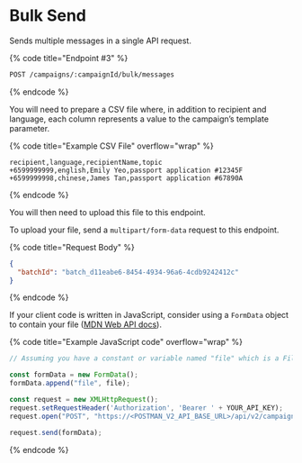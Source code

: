 # Bulk Send

Sends multiple messages in a single API request.

{% code title="Endpoint #3" %}
```sh
POST /campaigns/:campaignId/bulk/messages
```
{% endcode %}

You will need to prepare a CSV file where, in addition to recipient and language, each column represents a value to the campaign’s template parameter.

{% code title="Example CSV File" overflow="wrap" %}
```
recipient,language,recipientName,topic
+6599999999,english,Emily Yeo,passport application #12345F
+6599999998,chinese,James Tan,passport application #67890A
```
{% endcode %}

You will then need to upload this file to this endpoint.

To upload your file, send a `multipart/form-data` request to this endpoint.

{% code title="Request Body" %}
```json
{
  "batchId": "batch_d11eabe6-8454-4934-96a6-4cdb9242412c"
}
```
{% endcode %}

If your client code is written in JavaScript, consider using a `FormData` object to contain your file ([MDN Web API docs](https://developer.mozilla.org/en-US/docs/Web/API/FormData/Using\_FormData\_Objects)).

{% code title="Example JavaScript code" overflow="wrap" %}
```javascript
// Assuming you have a constant or variable named "file" which is a File object:

const formData = new FormData();
formData.append("file", file);

const request = new XMLHttpRequest();
request.setRequestHeader('Authorization', 'Bearer ' + YOUR_API_KEY);
request.open("POST", "https://<POSTMAN_V2_API_BASE_URL>/api/v2/campaigns/<YOUR_CAMPAIGN_ID>/bulk/messages");

request.send(formData);
```
{% endcode %}

